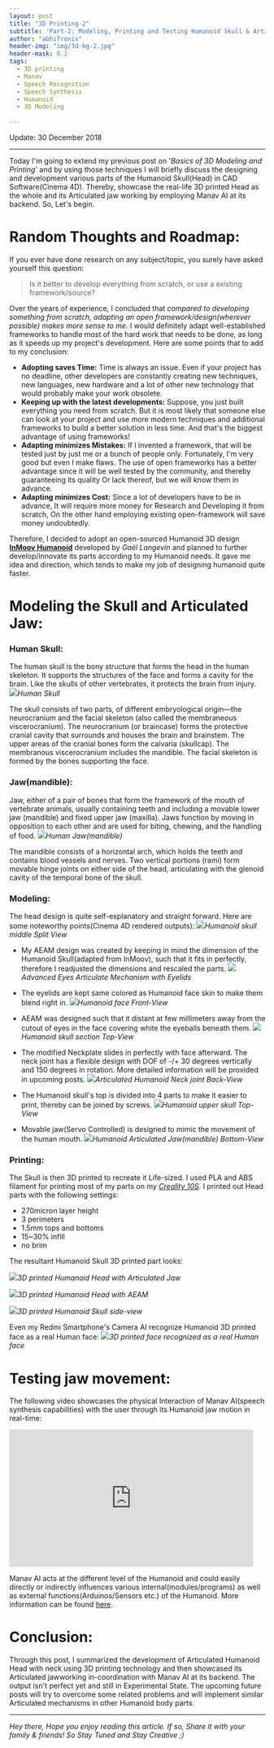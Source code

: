 ```yaml
---
layout: post
title: "3D Printing-2"
subtitle: 'Part-2: Modeling, Printing and Testing Humanoid Skull & Articulated Jaw'
author: "abhiTronix"
header-img: "img/3d-bg-2.jpg"
header-mask: 0.2
tags:
  - 3D printing
  - Manav
  - Speech Recognition
  - Speech Synthesis
  - Humanoid
  - 3D Modeling
  
---
```


Update: 30 December 2018

---

Today I'm going to extend my previous post on '*Basics of 3D Modeling and Printing*' and by using those techniques I will briefly discuss the designing and development various parts of the Humanoid Skull(Head) in CAD Software(Cinema 4D). Thereby, showcase the real-life 3D printed Head as the whole and its Articulated jaw working by employing Manav AI at its backend. So, Let's begin.

# Random Thoughts and Roadmap:

If you ever have done research on any subject/topic, you surely have asked yourself this question: 

> Is it better to develop everything from scratch, or use a existing framework/source?

Over the years of experience, I concluded that *compared to developing something from scratch, adapting an open framework/design(wherever possible) makes more sense to me.* I would definitely adapt well-established frameworks to handle most of the hard work that needs to be done, as long as it speeds up my project's development. Here are some points that to add to my conclusion: 
- **Adopting saves Time:** Time is always an issue. Even if your project has no deadline, other developers are constantly creating new techniques, new languages, new hardware and a lot of other new technology that would probably make your work obsolete. 
- **Keeping up with the latest developments:** Suppose, you just built everything you need from scratch. But it is most likely that someone else can look at your project and use more modern techniques and additional frameworks to build a better solution in less time. And that's the biggest advantage of using frameworks!
- **Adapting minimizes Mistakes:** If I invented a framework, that will be tested just by just me or a bunch of people only. Fortunately, I'm very good but even I make flaws. The use of open frameworks has a better advantage since it will be well tested by the community, and thereby guaranteeing its quality Or lack thereof, but we will know them in advance.
- **Adapting minimizes Cost:** Since a lot of developers have to be in advance, It will require more money for Research and Developing it from scratch, On the other hand employing existing open-framework will save money undoubtedly.

Therefore, I decided to adopt an open-sourced Humanoid 3D design [**InMoov Humanoid**](http://inmoov.fr) developed by _Gaël Langevin_ and planned to further develop/innovate its parts according to my Humanoid needs. It gave me idea and direction, which tends to make my job of designing humanoid quite faster.

# Modeling the Skull and Articulated Jaw:

### Human Skull:
The human skull is the bony structure that forms the head in the human skeleton. It supports the structures of the face and forms a cavity for the brain. Like the skulls of other vertebrates, it protects the brain from injury.
![](/img/in-post/3d/3d-2-0.jpg)*Human Skull*

The skull consists of two parts, of different embryological origin—the neurocranium and the facial skeleton (also called the membraneous viscerocranium). The neurocranium (or braincase) forms the protective cranial cavity that surrounds and houses the brain and brainstem. The upper areas of the cranial bones form the calvaria (skullcap). The membranous viscerocranium includes the mandible. The facial skeleton is formed by the bones supporting the face.

### Jaw(mandible):

Jaw, either of a pair of bones that form the framework of the mouth of vertebrate animals, usually containing teeth and including a movable lower jaw (mandible) and fixed upper jaw (maxilla). Jaws function by moving in opposition to each other and are used for biting, chewing, and the handling of food.
![](/img/in-post/3d/3d-2-12.jpg)*Human Jaw(mandible)*

The mandible consists of a horizontal arch, which holds the teeth and contains blood vessels and nerves. Two vertical portions (rami) form movable hinge joints on either side of the head, articulating with the glenoid cavity of the temporal bone of the skull. 

### Modeling:

The head design is quite self-explanatory and straight forward. Here are some noteworthy points(Cinema 4D rendered outputs):
![](/img/in-post/3d/3d-2-3.jpg)*Humanoid skull middle Split View*

- My AEAM design was created by keeping in mind the dimension of the Humanoid Skull(adapted from InMoov), such that it fits in perfectly, therefore I readjusted the dimensions and rescaled the parts.
![](/img/in-post/3d/3d-2-1.jpg)*Advanced Eyes Articulate Mechanism with Eyelids*

- The eyelids are kept same colored as Humanoid face skin to make them blend right in. 
![](/img/in-post/3d/3d-2-8.jpg)*Humanoid face Front-View*

- AEAM was designed such that it distant at few millimeters away from the cutout of eyes in the face covering white the eyeballs beneath them.
![](/img/in-post/3d/3d-2-6.jpg)*Humanoid skull section Top-View*

- The modified Neckplate slides in perfectly with face afterward. The neck joint has a flexible design with DOF of -/+ 30 degrees vertically and 150 degrees in rotation. More detailed information will be provided in upcoming posts.
![](/img/in-post/3d/3d-2-9.jpg)*Articulated Humanoid Neck joint Back-View*

- The Humanoid skull's top is divided into 4 parts to make it easier to print, thereby can be joined by screws.
![](/img/in-post/3d/3d-2-7.jpg)*Humanoid upper skull Top-View*

- Movable jaw(Servo Controlled) is designed to mimic the movement of the human mouth.
![](/img/in-post/3d/3d-2-11.jpg)*Humanoid Articulated Jaw(mandible) Bottom-View*

### Printing:
The Skull is then 3D printed to recreate it Life-sized. I used PLA and ABS filament for printing most of my parts on my [*Creality 10S*](https://all3dp.com/1/creality-cr-10s-pro-review-3d-printer-specs/). I printed out Head parts with the following settings:

- 270micron layer height
- 3 perimeters
- 1.5mm tops and bottoms
- 15~30% infill
- no brim

The resultant Humanoid Skull 3D printed part looks:

![](/img/in-post/3d/3d-2-2.jpg)*3D printed Humanoid Head with Articulated Jaw*

![](/img/in-post/3d/3d-2-4.jpg)*3D printed Humanoid Head with AEAM*

![](/img/in-post/3d/3d-2-5.jpg)*3D printed Humanoid Skull side-view* 

Even my Redmi Smartphone's Camera AI recognize Humanoid 3D printed face as a real Human face:
![](/img/in-post/3d/3d-2-10.png)*3D printed face recognized as a real Human face* 

# Testing jaw movement:
The following video showcases the physical Interaction of Manav AI(speech synthesis capabilities) with the user through its Humanoid jaw motion in real-time:

<iframe width="480" height="270" src="https://www.youtube.com/embed/6uor7ATG0AQ" frameborder="0" allow="accelerometer; autoplay; encrypted-media; gyroscope; picture-in-picture" allowfullscreen></iframe>

Manav AI acts at the different level of the Humanoid and could easily directly or indirectly influences various internal(modules/programs) as well as external functions(Arduinos/Sensors etc.) of the Humanoid. More information can be found [here](https://abhitronix.github.io/2018/12/23/humanoid-Brain-4/#control-system-flow).

# Conclusion:
Through this post, I summarized the development of Articulated Humanoid Head with neck using 3D printing technology and then showcased its Articulated jawworking in-coordination with Manav AI at its backend. The output isn't perfect yet and still in Experimental State. The upcoming future posts will try to overcome some related problems and will implement similar Articulated mechanisms in other Humanoid body parts.

---

*Hey there, Hope you enjoy reading this article. If so, Share it with your family & friends! So Stay Tuned and Stay Creative ;)*



